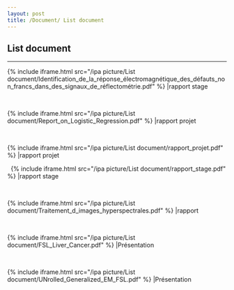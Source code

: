 ```yaml
---
layout: post
title: /Document/ List document
---
```


<!-- require APlayer -->
<link rel="stylesheet" href="/ipa picture/css/APlayer.min.css">
<div id="aplayer"></div>
<script src="/ipa picture/js/APlayer.min.js"></script> 


<!-- APlayer 加载参数 -->
<!-- <script type="text/javascript">
const ap = new APlayer({
    container: document.getElementById('aplayer'),
    preload: 'none',
    lrcType: 3,
    audio: {
        name: '暧昧',
        artist: '王菲',
        url: '/ipa picture/6/王菲 - 暧昧.mp3',
        cover: '/ipa picture/6/王菲 - 暧昧.jpg',
        lrc: '/ipa picture/6/王菲 - 暧昧.lrc'
    }
});
</script> -->


<!-- APlayer-full 加载参数 -->
<script type="text/javascript">
const ap = new APlayer({
    container: document.getElementById('aplayer'),
    fixed: false,
    mini: false,
    autoplay: false,
    theme: '#b7daff',
    loop: 'all', 
    order: 'list',
    preload: 'none',
    volume: 0.7,
    mutex: true,
    lrcType: 3,
    listFolded: true,
    listMaxHeight: 90,
    storageName: 'aplayer-setting',
    audio: [
        {
            name: 'Miles',
            artist: 'David Munyon',
            url: '/ipa picture/8/David Munyon - Miles.mp3',
            cover: '/ipa picture/8/David Munyon - Miles.jpg',
            lrc: '/ipa picture/8/David Munyon - Miles.lrc'
        },        
        {
            name: 'shelter',
            artist: 'hakaisu,Alys',
            url: '/ipa picture/8/hakaisu,Alys - shelter.mp3',
            cover: '/ipa picture/8/hakaisu,Alys - shelter.jpg',
            lrc: '/ipa picture/8/hakaisu,Alys - shelter.lrc'
        },
        {
            name: 'Just the Way You Are',
            artist: 'Pi Ano',
            url: '/ipa picture/8/Pi Ano - Just the Way You Are.mp3',
            cover: '/ipa picture/8/Pi Ano - Just the Way You Are.jpg',
            lrc: '/ipa picture/8/Pi Ano - Just the Way You Are.lrc'
        }
    ]
});
</script>

## List document ##
----

{% include iframe.html src="/ipa picture/List document/Identification_de_la_réponse_électromagnétique_des_défauts_non_francs_dans_des_signaux_de_réflectométrie.pdf" %}
|rapport stage

&nbsp;

{% include iframe.html src="/ipa picture/List document/Report_on_Logistic_Regression.pdf" %}
|rapport projet

&nbsp;

{% include iframe.html src="/ipa picture/List document/rapport_projet.pdf" %}
|rapport projet

&nbsp;
{% include iframe.html src="/ipa picture/List document/rapport_stage.pdf" %}
|rapport stage

&nbsp;

{% include iframe.html src="/ipa picture/List document/Traitement_d_images_hyperspectrales.pdf" %}
|rapport

&nbsp;

{% include iframe.html src="/ipa picture/List document/FSL_Liver_Cancer.pdf" %}
|Présentation

&nbsp;

{% include iframe.html src="/ipa picture/List document/UNrolled_Generalized_EM_FSL.pdf" %}
|Présentation

&nbsp;

